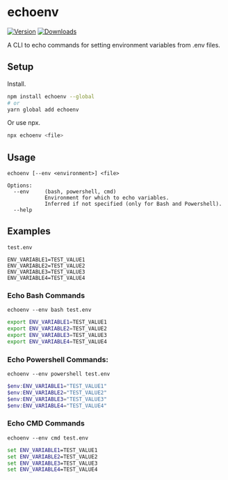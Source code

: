 # echoenv

[![Version](https://img.shields.io/npm/v/echoenv.svg)](https://www.npmjs.com/package/echoenv)
[![Downloads](https://img.shields.io/npm/dt/echoenv.svg)](https://www.npmjs.com/package/echoenv)

A CLI to echo commands for setting environment variables from .env files.

## Setup

Install.

```sh
npm install echoenv --global
# or
yarn global add echoenv
```

Or use npx.

```sh
npx echoenv <file>
```

## Usage

```
echoenv [--env <environment>] <file>

Options:
  --env     (bash, powershell, cmd)
            Environment for which to echo variables.
            Inferred if not specified (only for Bash and Powershell).
  --help
```

## Examples

`test.env`

```
ENV_VARIABLE1=TEST_VALUE1
ENV_VARIABLE2=TEST_VALUE2
ENV_VARIABLE3=TEST_VALUE3
ENV_VARIABLE4=TEST_VALUE4
```

### Echo Bash Commands

`echoenv --env bash test.env`

```sh
export ENV_VARIABLE1=TEST_VALUE1
export ENV_VARIABLE2=TEST_VALUE2
export ENV_VARIABLE3=TEST_VALUE3
export ENV_VARIABLE4=TEST_VALUE4
```

### Echo Powershell Commands:

`echoenv --env powershell test.env`

```powershell
$env:ENV_VARIABLE1="TEST_VALUE1"
$env:ENV_VARIABLE2="TEST_VALUE2"
$env:ENV_VARIABLE3="TEST_VALUE3"
$env:ENV_VARIABLE4="TEST_VALUE4"
```

### Echo CMD Commands

`echoenv --env cmd test.env`

```cmd
set ENV_VARIABLE1=TEST_VALUE1
set ENV_VARIABLE2=TEST_VALUE2
set ENV_VARIABLE3=TEST_VALUE3
set ENV_VARIABLE4=TEST_VALUE4
```
